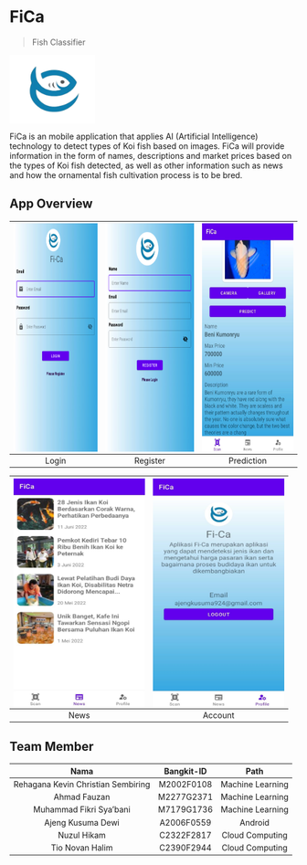 # FiCa
> Fish Classifier

<img src=MOBILE%20DEVELOPMENT/documentation%20assets/logo.png align="center" height="120" width="150" ></a>

FiCa is an mobile application that applies AI (Artificial Intelligence) technology to detect types of Koi fish based on images. FiCa will provide information in the form of names, descriptions and market prices based on the types of Koi fish detected, as well as other information such as news and how the ornamental fish cultivation process is to be bred.

## App Overview
|<img src=MOBILE%20DEVELOPMENT/documentation%20assets/login.png align="center" height="400" width="230" ></a> |<img src=MOBILE%20DEVELOPMENT/documentation%20assets/register.png  align="center" height="400" width="230" ></a>|<img src=MOBILE%20DEVELOPMENT/documentation%20assets/predict.jpeg  align="center" height="400" width="230" ></a>|
|:-----------:|:--------:|:--------:|
| Login | Register | Prediction |

|<img src=MOBILE%20DEVELOPMENT/documentation%20assets/news.jpeg align="center" height="400" width="230" ></a> |<img src=MOBILE%20DEVELOPMENT/documentation%20assets/account.jpeg  align="center" height="400" width="230" ></a>|
|:-----------:|:--------:|
| News | Account |

## Team Member
|                Nama                  |  Bangkit-ID   |       Path       |
|:------------------------------------:|:-------------:|:----------------:|
|  Rehagana Kevin Christian Sembiring  |  M2002F0108   | Machine Learning |
|            Ahmad Fauzan              |  M2277G2371   | Machine Learning |
|       Muhammad Fikri Sya’bani        |  M7179G1736   | Machine Learning |
|          Ajeng Kusuma Dewi           |  A2006F0559   |      Android     |
|             Nuzul Hikam              |  C2322F2817   | Cloud Computing  |
|           Tio Novan Halim            |  C2390F2944   | Cloud Computing  |
